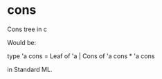# cons
Cons tree in c

Would be:

type 'a cons = Leaf of 'a | Cons of 'a cons * 'a cons

in Standard ML.

